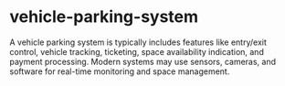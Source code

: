 # vehicle-parking-system
A vehicle parking system is typically includes features like entry/exit control, vehicle tracking, ticketing, space availability indication, and payment processing. Modern systems may use sensors, cameras, and software for real-time monitoring and space management.
